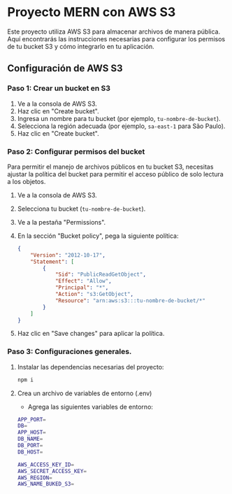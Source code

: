 # Proyecto MERN con AWS S3

Este proyecto utiliza AWS S3 para almacenar archivos de manera pública. Aquí encontrarás las instrucciones necesarias para configurar los permisos de tu bucket S3 y cómo integrarlo en tu aplicación.

## Configuración de AWS S3

### Paso 1: Crear un bucket en S3

1. Ve a la consola de AWS S3.
2. Haz clic en "Create bucket".
3. Ingresa un nombre para tu bucket (por ejemplo, `tu-nombre-de-bucket`).
4. Selecciona la región adecuada (por ejemplo, `sa-east-1` para São Paulo).
5. Haz clic en "Create bucket".

### Paso 2: Configurar permisos del bucket

Para permitir el manejo de archivos públicos en tu bucket S3, necesitas ajustar la política del bucket para permitir el acceso público de solo lectura a los objetos.

1. Ve a la consola de AWS S3.
2. Selecciona tu bucket (`tu-nombre-de-bucket`).
3. Ve a la pestaña "Permissions".
4. En la sección "Bucket policy", pega la siguiente política:

    ```json
    {
        "Version": "2012-10-17",
        "Statement": [
            {
                "Sid": "PublicReadGetObject",
                "Effect": "Allow",
                "Principal": "*",
                "Action": "s3:GetObject",
                "Resource": "arn:aws:s3:::tu-nombre-de-bucket/*"
            }
        ]
    }
    ```

5. Haz clic en "Save changes" para aplicar la política.

### Paso 3: Configuraciones generales.

1. Instalar las dependencias necesarias del proyecto:

    ```bash
    npm i
    ```

2. Crea un archivo de variables de entorno (.env)
    - Agrega las siguientes variables de entorno:
    ```bash
    APP_PORT=
    DB=
    APP_HOST=
    DB_NAME=
    DB_PORT=
    DB_HOST=

    AWS_ACCESS_KEY_ID=
    AWS_SECRET_ACCESS_KEY=
    AWS_REGION=
    AWS_NAME_BUKED_S3=
    ```